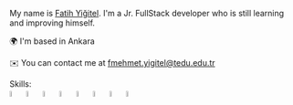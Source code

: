My name is <a href="https://www.linkedin.com/in/fatih-yi%C4%9Fitel-489b971b7/">Fatih Yiğitel</a>. I'm a Jr. FullStack developer who is still learning and improving himself. 


🌍 I'm based in Ankara

✉️ You can contact me at fmehmet.yigitel@tedu.edu.tr


Skills:  
        <img src="https://user-images.githubusercontent.com/70219430/189877712-48f52382-d231-44f7-bce5-36270910c962.png" width=5% height=5%>
        <img src="https://user-images.githubusercontent.com/70219430/189877776-6a7bbd84-ef5b-4947-84ba-85635db93866.png" width=5% height=5%>
        <img src="https://user-images.githubusercontent.com/70219430/189877793-351dc532-b132-4cff-a2f6-e11ac788e348.png" width=5% height=5%>
        <img src="https://user-images.githubusercontent.com/70219430/189877826-3a6929bf-a051-4016-9565-04ebc1fd66a0.png" width=5% height=5%>
        <img src="https://user-images.githubusercontent.com/70219430/189877855-789e3b19-dadf-497f-93d9-0bd92bb59293.png" width=5% height=5%>
        <img src="https://user-images.githubusercontent.com/70219430/189877911-f2ad89b7-7056-4a15-b54e-6275622b3b7c.png" width=5% height=5%>
        <img src="https://user-images.githubusercontent.com/70219430/189877952-84031b56-77b6-4b6f-84d8-8ed5a45c8c5d.png" width=5% height=5%>
        <img src="https://user-images.githubusercontent.com/70219430/189877875-5e17e251-142e-47f9-b02f-b5fd5961e66c.png" width=5% height=5%>



